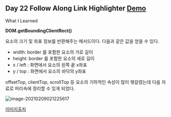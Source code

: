 ## Day 22 Follow Along Link Highlighter [Demo](https://bbumjun.github.io/Javascript30/22%20-%20Follow%20Along%20Link%20Highlighter/)

What I Learned

**DOM.getBoundingClientRect()**

요소의 크기 및 좌표 정보를 반환해주는 메서드이다. 다음과 같은 값을 얻을 수 있다.

- width: border 를 포함한 요소의 가로 길이
- height: border 를 포함한 요소의 세로 길이
- x / left : 화면에서 요소의 왼쪽 끝 x좌표
- y / top : 화면에서 요소의 바닥의 y좌표

offsetTop, clientTop, scrollTop 등 요소의 기하적인 속성이 많이 헷갈렸는데 다음 자료로 머리속에 정리할 수 있게 되었다.

![image-20210209021225617](C:\Users\bumju\AppData\Roaming\Typora\typora-user-images\image-20210209021225617.png)

[이미지출처](https://ko.javascript.info/size-and-scroll)
